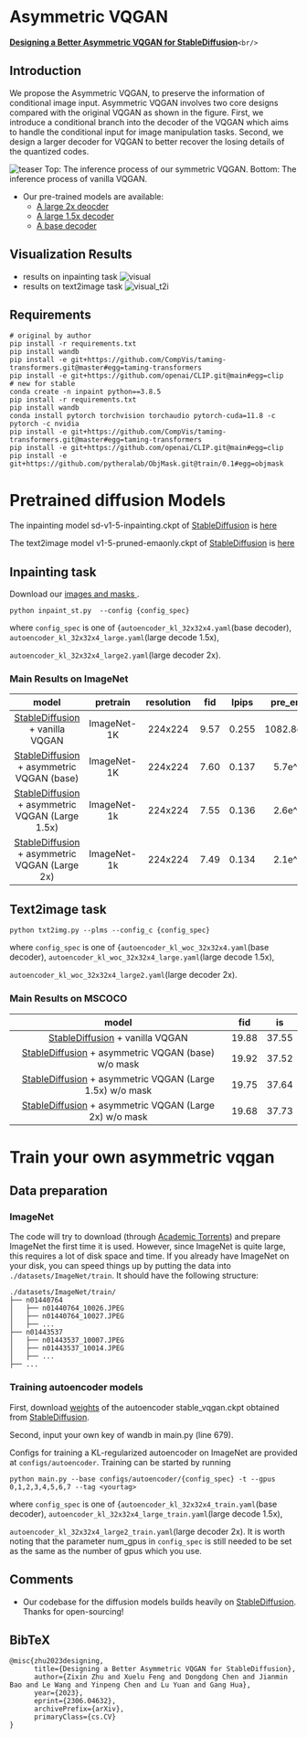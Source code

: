 # Asymmetric VQGAN

[**Designing a Better Asymmetric VQGAN for StableDiffusion**](https://arxiv.org/abs/2306.04632)`<br/>`

## Introduction

We propose the Asymmetric VQGAN, to preserve the information of conditional image input. Asymmetric VQGAN involves two core designs compared with the original VQGAN as shown in the figure. First, we introduce a conditional branch into the decoder of the VQGAN which aims to handle the conditional input for image manipulation tasks. Second, we design a larger decoder for VQGAN to better recover the losing details of the quantized codes.

![teaser](teaser.png)
Top: The inference process of our symmetric VQGAN. Bottom: The inference process of vanilla VQGAN.

- Our pre-trained models are available:
  - [A large 2x deocder](https://drive.google.com/file/d/1Qt40285nFNGBzS5iklZeEjq7ST4ExEiH/view?usp=drive_link)
  - [A large 1.5x decoder](https://drive.google.com/file/d/1m6c5XV6ZW1amGmjEaihvQl2VgxUxyO2f/view?usp=drive_link)
  - [A base decoder](https://drive.google.com/file/d/1jT_otqlNO6AhkOqCEZQY0KEqOyeCNTzi/view?usp=drive_link)

## Visualization Results

- results on inpainting task
  ![visual](visual.png)
- results on text2image task
  ![visual_t2i](text2img_visual.png)

## Requirements

```
# original by author
pip install -r requirements.txt
pip install wandb
pip install -e git+https://github.com/CompVis/taming-transformers.git@master#egg=taming-transformers
pip install -e git+https://github.com/openai/CLIP.git@main#egg=clip
# new for stable
conda create -n inpaint python==3.8.5
pip install -r requirements.txt
pip install wandb
conda install pytorch torchvision torchaudio pytorch-cuda=11.8 -c pytorch -c nvidia
pip install -e git+https://github.com/CompVis/taming-transformers.git@master#egg=taming-transformers
pip install -e git+https://github.com/openai/CLIP.git@main#egg=clip
pip install -e git+https://github.com/pytheralab/ObjMask.git@train/0.1#egg=objmask
```

# Pretrained diffusion Models

The inpainting model sd-v1-5-inpainting.ckpt of [StableDiffusion](https://github.com/runwayml/stable-diffusion/tree/main) is [here](https://huggingface.co/runwayml/stable-diffusion-inpainting/blob/main/sd-v1-5-inpainting.ckpt)

The text2image model v1-5-pruned-emaonly.ckpt of [StableDiffusion](https://github.com/runwayml/stable-diffusion/tree/main) is [here](https://huggingface.co/runwayml/stable-diffusion-v1-5/blob/main/v1-5-pruned-emaonly.ckpt)

## Inpainting task

Download our [images and masks ](https://drive.google.com/file/d/1Z9_vGdvs7i8RTQ9GN8RNX1y5i1tP_OSI/view?usp=drive_link).

```
python inpaint_st.py  --config {config_spec}
```

where `config_spec` is one of {`autoencoder_kl_32x32x4.yaml`(base decoder), `autoencoder_kl_32x32x4_large.yaml`(large decode 1.5x),

`autoencoder_kl_32x32x4_large2.yaml`(large decoder 2x).

### Main Results on ImageNet

|                                                 model                                                 |  pretrain  | resolution | fid | lpips | pre_error |
| :----------------------------------------------------------------------------------------------------: | :---------: | :--------: | :--: | :---: | :--------: |
|         [StableDiffusion](https://github.com/runwayml/stable-diffusion/tree/main) + vanilla VQGAN         | ImageNet-1K |  224x224  | 9.57 | 0.255 | 1082.8e^-5 |
|    [StableDiffusion](https://github.com/runwayml/stable-diffusion/tree/main) + asymmetric VQGAN (base)    | ImageNet-1K |  224x224  | 7.60 | 0.137 |  5.7e^-5  |
| [StableDiffusion](https://github.com/runwayml/stable-diffusion/tree/main) + asymmetric VQGAN (Large 1.5x) | ImageNet-1k |  224x224  | 7.55 | 0.136 |  2.6e^-5  |
|  [StableDiffusion](https://github.com/runwayml/stable-diffusion/tree/main) + asymmetric VQGAN (Large 2x)  | ImageNet-1k |  224x224  | 7.49 | 0.134 |  2.1e^-5  |

## Text2image task

```
python txt2img.py --plms --config_c {config_spec}
```

where `config_spec` is one of {`autoencoder_kl_woc_32x32x4.yaml`(base decoder), `autoencoder_kl_woc_32x32x4_large.yaml`(large decode 1.5x),

`autoencoder_kl_woc_32x32x4_large2.yaml`(large decoder 2x).

### Main Results on MSCOCO

|                                                      model                                                      |  fid  |  is  |
| :-------------------------------------------------------------------------------------------------------------: | :---: | :---: |
|             [StableDiffusion](https://github.com/runwayml/stable-diffusion/tree/main) + vanilla VQGAN             | 19.88 | 37.55 |
|    [StableDiffusion](https://github.com/runwayml/stable-diffusion/tree/main) + asymmetric VQGAN (base) w/o mask    | 19.92 | 37.52 |
| [StableDiffusion](https://github.com/runwayml/stable-diffusion/tree/main) + asymmetric VQGAN (Large 1.5x) w/o mask | 19.75 | 37.64 |
|  [StableDiffusion](https://github.com/runwayml/stable-diffusion/tree/main) + asymmetric VQGAN (Large 2x) w/o mask  | 19.68 | 37.73 |

# Train your own asymmetric vqgan

## Data preparation

### ImageNet

The code will try to download (through [Academic
Torrents](http://academictorrents.com/)) and prepare ImageNet the first time it
is used. However, since ImageNet is quite large, this requires a lot of disk
space and time. If you already have ImageNet on your disk, you can speed things
up by putting the data into
`./datasets/ImageNet/train`. It should have the following structure:

```
./datasets/ImageNet/train/
├── n01440764
│   ├── n01440764_10026.JPEG
│   ├── n01440764_10027.JPEG
│   ├── ...
├── n01443537
│   ├── n01443537_10007.JPEG
│   ├── n01443537_10014.JPEG
│   ├── ...
├── ...
```

### Training autoencoder models

First, download [weights](https://drive.google.com/file/d/1RaOlCRnkGeCv2Nig-bhHuApNJoA98gfg/view?usp=drive_link) of the autoencoder stable_vqgan.ckpt obtained from [StableDiffusion](https://github.com/runwayml/stable-diffusion/tree/main).

Second, input your own key of wandb in main.py (line 679).

Configs for training a KL-regularized autoencoder on ImageNet are provided at `configs/autoencoder`.
Training can be started by running

```
python main.py --base configs/autoencoder/{config_spec} -t --gpus 0,1,2,3,4,5,6,7 --tag <yourtag>   
```

where `config_spec` is one of {`autoencoder_kl_32x32x4_train.yaml`(base decoder), `autoencoder_kl_32x32x4_large_train.yaml`(large decode 1.5x),

`autoencoder_kl_32x32x4_large2_train.yaml`(large decoder 2x). It is worth noting that the parameter num_gpus in `config_spec` is still needed to be set as the same as the number of gpus which you use.

## Comments

- Our codebase for the diffusion models builds heavily on [StableDiffusion](https://github.com/runwayml/stable-diffusion/tree/main).
  Thanks for open-sourcing!

## BibTeX

```
@misc{zhu2023designing,
      title={Designing a Better Asymmetric VQGAN for StableDiffusion}, 
      author={Zixin Zhu and Xuelu Feng and Dongdong Chen and Jianmin Bao and Le Wang and Yinpeng Chen and Lu Yuan and Gang Hua},
      year={2023},
      eprint={2306.04632},
      archivePrefix={arXiv},
      primaryClass={cs.CV}
}
```

[//]: #
[//]: #
[//]: #
[//]: #
[//]: #
[//]: #
[//]: #
[//]: #
[//]: #
[//]: #
[//]: #
[//]: #
[//]: #
[//]: #
[//]: #
[//]: #
[//]: #
[//]: #
[//]: #
[//]: #
[//]: #
[//]: #
[//]: #
[//]: #
[//]: #
[//]: #
[//]: #
[//]: #
[//]: #
[//]: #
[//]: #
[//]: #
[//]: #
[//]: #
[//]: #

